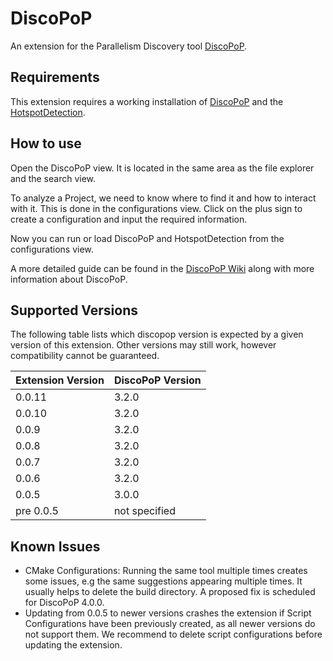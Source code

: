 # DiscoPoP

An extension for the Parallelism Discovery tool [DiscoPoP](https://www.discopop.tu-darmstadt.de/).

## Requirements

This extension requires a working installation of [DiscoPoP](https://github.com/discopop-project/discopop) and the [HotspotDetection](https://github.com/discopop-project/Hotspot-Detection).

## How to use

Open the DiscoPoP view. It is located in the same area as the file explorer and the search view.

To analyze a Project, we need to know where to find it and how to interact with it. This is done in the configurations view. Click on the plus sign to create a configuration and input the required information.

Now you can run or load DiscoPoP and HotspotDetection from the configurations view.

A more detailed guide can be found in the [DiscoPoP Wiki](https://discopop-project.github.io/discopop/) along with more information about DiscoPoP.

## Supported Versions

The following table lists which discopop version is expected by a given version of this extension. Other versions may still work, however compatibility cannot be guaranteed.

| Extension Version | DiscoPoP Version |
| ----------------- | ---------------- |
| 0.0.11            | 3.2.0            |
| 0.0.10            | 3.2.0            |
| 0.0.9             | 3.2.0            |
| 0.0.8             | 3.2.0            |
| 0.0.7             | 3.2.0            |
| 0.0.6             | 3.2.0            |
| 0.0.5             | 3.0.0            |
| pre 0.0.5         | not specified    |

## Known Issues

-   CMake Configurations: Running the same tool multiple times creates some issues, e.g the same suggestions appearing multiple times. It usually helps to delete the build directory. A proposed fix is scheduled for DiscoPoP 4.0.0.
-   Updating from 0.0.5 to newer versions crashes the extension if Script Configurations have been previously created, as all newer versions do not support them. We recommend to delete script configurations before updating the extension.

